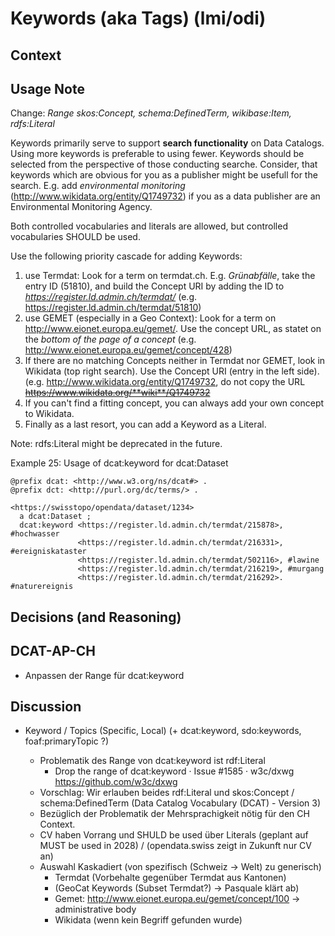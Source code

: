 # Keywords (aka Tags) (lmi/odi)

## Context

## Usage Note

Change: *Range	skos:Concept, schema:DefinedTerm, wikibase:Item, rdfs:Literal*

Keywords primarily serve to support **search functionality** on Data Catalogs. Using more keywords is preferable to using fewer. Keywords should be selected from the perspective of those conducting searche. Consider, that keywords which are obvious for you as a publisher might be usefull for the search. E.g. add *environmental monitoring* (http://www.wikidata.org/entity/Q1749732) if you as a data publisher are an Environmental Monitoring Agency.

Both controlled vocabularies and literals are allowed, but controlled vocabularies SHOULD be used.

Use the following priority cascade for adding Keywords:
  1. use Termdat: Look for a term on termdat.ch. E.g. *Grünabfälle*, take the entry ID (51810), and build the Concept URI by adding the ID to *https://register.ld.admin.ch/termdat/* (e.g. https://register.ld.admin.ch/termdat/51810)
  2. use GEMET (especially in a Geo Context): Look for a term on http://www.eionet.europa.eu/gemet/. Use the concept URL, as statet on the *bottom of the page of a concept* (e.g. http://www.eionet.europa.eu/gemet/concept/428)
  3. If there are no matching Concepts neither in Termdat nor GEMET, look in Wikidata (top right search). Use the Concept URI (entry in the left side). (e.g. http://www.wikidata.org/entity/Q1749732, do not copy the URL <s>https://www.wikidata.org/**wiki**/Q1749732</s>
  4. If you can't find a fitting concept, you can always add your own concept to Wikidata.
  5. Finally as a last resort, you can add a Keyword as a Literal. 

Note: rdfs:Literal might be deprecated in the future.

Example 25: Usage of dcat:keyword for dcat:Dataset
```
@prefix dcat: <http://www.w3.org/ns/dcat#> .
@prefix dct: <http://purl.org/dc/terms/> .

<https://swisstopo/opendata/dataset/1234>
  a dcat:Dataset ;
  dcat:keyword <https://register.ld.admin.ch/termdat/215878>, #hochwasser
               <https://register.ld.admin.ch/termdat/216331>, #ereigniskataster
               <https://register.ld.admin.ch/termdat/502116>, #lawine
               <https://register.ld.admin.ch/termdat/216219>, #murgang
               <https://register.ld.admin.ch/termdat/216292>. #naturereignis
```

## Decisions (and Reasoning)

## DCAT-AP-CH
* Anpassen der Range für dcat:keyword

## Discussion



* Keyword / Topics (Specific, Local) (+ dcat:keyword, sdo:keywords, foaf:primaryTopic ?)

  * Problematik des Range von dcat:keyword ist rdf:Literal
       * Drop the range of dcat:keyword · Issue #1585 · w3c/dxwg https://github.com/w3c/dxwg
  * Vorschlag: Wir erlauben beides rdf:Literal und skos:Concept / schema:DefinedTerm (Data Catalog Vocabulary (DCAT) - Version 3)
  * Bezüglich der Problematik der Mehrsprachigkeit nötig für den CH Context.
  * CV haben Vorrang und SHULD be used über Literals (geplant auf MUST be used in 2028) / (opendata.swiss zeigt in Zukunft nur CV an)
  * Auswahl Kaskadiert (von spezifisch (Schweiz -> Welt) zu generisch)
    * Termdat (Vorbehalte gegenüber Termdat aus Kantonen)
    * (GeoCat Keywords (Subset Termdat?) -> Pasquale klärt ab)
    * Gemet: http://www.eionet.europa.eu/gemet/concept/100 -> administrative body
    * Wikidata (wenn kein Begriff gefunden wurde)
  
